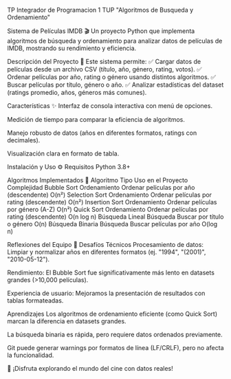 
TP Integrador de Programacion 1 TUP "Algoritmos de Busqueda y Ordenamiento"

Sistema de Películas IMDB 🎬
Un proyecto Python que implementa algoritmos de búsqueda y ordenamiento para analizar datos de películas de IMDB, mostrando su rendimiento y eficiencia.


Descripción del Proyecto 📌
Este sistema permite:
✅ Cargar datos de películas desde un archivo CSV (título, año, género, rating, votos).
✅ Ordenar películas por año, rating o género usando distintos algoritmos.
✅ Buscar películas por título, género o año.
✅ Analizar estadísticas del dataset (ratings promedio, años, géneros más comunes).

Características ✨
Interfaz de consola interactiva con menú de opciones.

Medición de tiempo para comparar la eficiencia de algoritmos.

Manejo robusto de datos (años en diferentes formatos, ratings con decimales).

Visualización clara en formato de tabla.



Instalación y Uso ⚙️
Requisitos
Python 3.8+



Algoritmos Implementados 🧠
Algoritmo	Tipo	Uso en el Proyecto	Complejidad
Bubble Sort	Ordenamiento	Ordenar películas por año (descendente)	O(n²)
Selection Sort	Ordenamiento	Ordenar películas por rating (descendente)	O(n²)
Insertion Sort	Ordenamiento	Ordenar películas por género (A-Z)	O(n²)
Quick Sort	Ordenamiento	Ordenar películas por rating (descendente)	O(n log n)
Búsqueda Lineal	Búsqueda	Buscar por título o género	O(n)
Búsqueda Binaria	Búsqueda	Buscar películas por año	O(log n)


Reflexiones del Equipo 💭
Desafíos Técnicos
Procesamiento de datos: Limpiar y normalizar años en diferentes formatos (ej. "1994", "(2001)", "2010-05-12").

Rendimiento: El Bubble Sort fue significativamente más lento en datasets grandes (>10,000 películas).

Experiencia de usuario: Mejoramos la presentación de resultados con tablas formateadas.

Aprendizajes
Los algoritmos de ordenamiento eficiente (como Quick Sort) marcan la diferencia en datasets grandes.

La búsqueda binaria es rápida, pero requiere datos ordenados previamente.

Git puede generar warnings por formatos de línea (LF/CRLF), pero no afecta la funcionalidad.



🎉 ¡Disfruta explorando el mundo del cine con datos reales!


